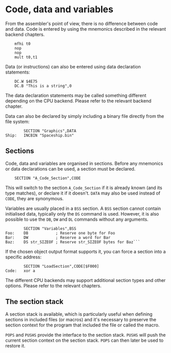 # Code, data and variables
From the assembler's point of view, there is no difference between code and data. Code is entered by using the mnemonics described in the relevant backend chapters.

```
    mfhi t0
    nop
    nop
    mult t0,t1
```

Data (or instructions) can also be entered using data declaration statements:

```
    DC.W $4E75
    DC.B "This is a string",0
````

The data declaration statements may be called something different depending on the CPU backend. Please refer to the relevant backend chapter.

Data can also be declared by simply including a binary file directly from the file system:

```
        SECTION "Graphics",DATA
Ship:   INCBIN "Spaceship.bin"
````

## Sections

Code, data and variables are organised in sections. Before any mnemonics or data declarations can be used, a section must be declared.

```
    SECTION "A_Code_Section",CODE
```

This will switch to the section ```A_Code_Section``` if it is already known (and its type matches), or declare it if it doesn't. ```DATA``` may also be used instead of ```CODE```, they are synonymous.

Variables are usually placed in a ```BSS``` section. A ```BSS``` section cannot contain initialised data, typically only the ```DS``` command is used. However, it is also possible to use the ```DB```, ```DW``` and ```DL``` commands without any arguments.

```
        SECTION "Variables",BSS
Foo:    DB            ; Reserve one byte for Foo
Bar:	DW            ; Reserve a word for Bar
Baz:	DS str_SIZEOF ; Reserve str_SIZEOF bytes for Baz```
````

If the chosen object output format supports it, you can force a section into a specific address:

```
        SECTION "LoadSection",CODE[$F000]
Code:   xor a
```

The different CPU backends may support additional section types and other options. Please refer to the relevant chapters.

## The section stack

A section stack is available, which is particularly useful when defining sections in included files (or macros) and it's necessary to preserve the section context for the program that included the file or called the macro. 

```POPS``` and ```PUSHS``` provide the interface to the section stack. ```PUSHS``` will push the current section context on the section stack. ```POPS``` can then later be used to restore it. 